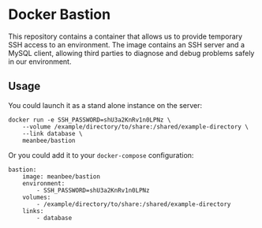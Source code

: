 # Docker Bastion

This repository contains a container that allows us to provide temporary SSH access to an environment.  The image contains an SSH server and a MySQL client, allowing third parties to diagnose and debug problems safely in our environment.

## Usage

You could launch it as a stand alone instance on the server:

    docker run -e SSH_PASSWORD=shU3a2KnRv1n0LPNz \
        --volume /example/directory/to/share:/shared/example-directory \
        --link database \
        meanbee/bastion

Or you could add it to your `docker-compose` configuration:

    bastion:
        image: meanbee/bastion
        environment:
            - SSH_PASSWORD=shU3a2KnRv1n0LPNz
        volumes:
            - /example/directory/to/share:/shared/example-directory
        links:
            - database
